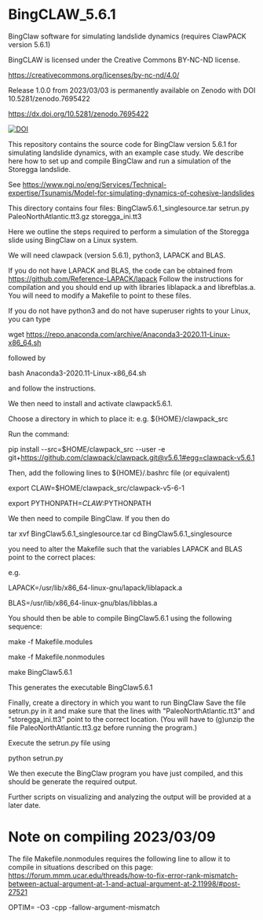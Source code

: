 # BingCLAW_5.6.1
BingClaw software for simulating landslide dynamics (requires ClawPACK version 5.6.1)

BingCLAW is licensed under the Creative Commons BY-NC-ND license.

https://creativecommons.org/licenses/by-nc-nd/4.0/

Release 1.0.0 from 2023/03/03 is permanently available on Zenodo with DOI 10.5281/zenodo.7695422

https://dx.doi.org/10.5281/zenodo.7695422

[![DOI](https://zenodo.org/badge/608129638.svg)](https://zenodo.org/badge/latestdoi/608129638)


This repository contains the source code for BingClaw version 5.6.1 for simulating landslide dynamics, with an example case study.
We describe here how to set up and compile BingClaw and run a simulation of the Storegga landslide.

See https://www.ngi.no/eng/Services/Technical-expertise/Tsunamis/Model-for-simulating-dynamics-of-cohesive-landslides

This directory contains four files: BingClaw5.6.1_singlesource.tar setrun.py PaleoNorthAtlantic.tt3.gz storegga_ini.tt3

Here we outline the steps required to perform a simulation of the Storegga slide using BingClaw on a Linux system.

We will need clawpack (version 5.6.1), python3, LAPACK and BLAS.

If you do not have LAPACK and BLAS, the code can be obtained from https://github.com/Reference-LAPACK/lapack Follow the instructions for compilation and you should end up with libraries liblapack.a and librefblas.a. You will need to modify a Makefile to point to these files.

If you do not have python3 and do not have superuser rights to your Linux, you can type

wget https://repo.anaconda.com/archive/Anaconda3-2020.11-Linux-x86_64.sh

followed by

bash Anaconda3-2020.11-Linux-x86_64.sh

and follow the instructions.

We then need to install and activate clawpack5.6.1.

Choose a directory in which to place it: e.g. ${HOME}/clawpack_src

Run the command: 

pip install --src=$HOME/clawpack_src --user -e git+https://github.com/clawpack/clawpack.git@v5.6.1#egg=clawpack-v5.6.1

Then, add the following lines to ${HOME}/.bashrc file (or equivalent)

export CLAW=$HOME/clawpack_src/clawpack-v5-6-1 

export PYTHONPATH=$CLAW:$PYTHONPATH

We then need to compile BingClaw. If you then do

tar xvf BingClaw5.6.1_singlesource.tar cd BingClaw5.6.1_singlesource

you need to alter the Makefile such that the variables LAPACK and BLAS point to the correct places:

e.g.

LAPACK=/usr/lib/x86_64-linux-gnu/lapack/liblapack.a 

BLAS=/usr/lib/x86_64-linux-gnu/blas/libblas.a

You should then be able to compile BingClaw5.6.1 using the following sequence:

make -f Makefile.modules 

make -f Makefile.nonmodules 

make BingClaw5.6.1

This generates the executable BingClaw5.6.1

Finally, create a directory in which you want to run BingClaw Save the file setrun.py in it and make sure that the lines with "PaleoNorthAtlantic.tt3" and "storegga_ini.tt3" point to the correct location. (You will have to (g)unzip the file PaleoNorthAtlantic.tt3.gz before running the program.)

Execute the setrun.py file using

python setrun.py

We then execute the BingClaw program you have just compiled, and this should be generate the required output.

Further scripts on visualizing and analyzing the output will be provided at a later date.

# Note on compiling 2023/03/09

The file Makefile.nonmodules requires the following line to allow it to compile in situations described on this page:
https://forum.mmm.ucar.edu/threads/how-to-fix-error-rank-mismatch-between-actual-argument-at-1-and-actual-argument-at-2.11998/#post-27521 

OPTIM=    -O3 -cpp -fallow-argument-mismatch


